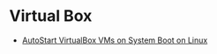 # Virtual Box

- [AutoStart VirtualBox VMs on System Boot on Linux](https://tinfoil-hat.net/posts/vbox-autostart/)